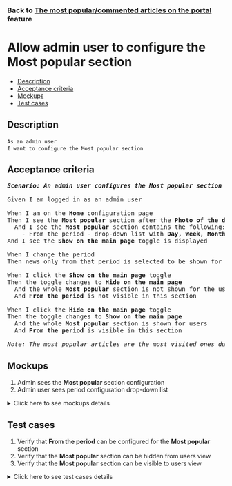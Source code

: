 ### Back to [The most popular/commented articles on the portal](../../) feature

# Allow admin user to configure the Most popular section

- [Description](#description)
- [Acceptance criteria](#acceptance-criteria)
- [Mockups](#mockups)
- [Test cases](#test-cases)

## Description

    As an admin user
    I want to configure the Most popular section

## Acceptance criteria

<pre>
<b><i>Scenario: An admin user configures the Most popular section for the whole site from the Home page</i></b>

Given I am logged in as an admin user

When I am on the <b>Home</b> configuration page
Then I see the <b>Most popular</b> section after the <b>Photo of the day</b> section
  And I see the <b>Most popular</b> section contains the following:
    - From the period - drop-down list with <b>Day, Week, Month, and Year</b> values (<b>Month</b> is the default value)
And I see the <b>Show on the main page</b> toggle is displayed

When I change the period
Then news only from that period is selected to be shown for the user

When I click the <b>Show on the main page</b> toggle
Then the toggle changes to <b>Hide on the main page</b>
  And the whole <b>Most popular</b> section is not shown for the users
  And <b>From the period</b> is not visible in this section

When I click the <b>Hide on the main page</b> toggle
Then the toggle changes to <b>Show on the main page</b>
  And the whole <b>Most popular</b> section is shown for users
  And <b>From the period</b> is visible in this section

<i>Note: The most popular articles are the most visited ones during a selected period of time in the whole news scope for the active page. This section is configured for the whole site and is context-sensitive.</i>
</pre>

## Mockups

1. Admin sees the <b>Most popular</b> section configuration
2. Admin user sees period configuration drop-down list

<details>
  <summary>Click here to see mockups details</summary>

**1. Admin sees the Most popular section configuration:**

![Admin sees the Most popular section configuration](/products/sports_hub_portal/web_application_features/most_popular_and_commented/images/most_popular_commented_configuration.png)

**2. Admin user sees period configuration drop-down list:**

![Admin user sees period configuration drop-down list](/products/sports_hub_portal/web_application_features/most_popular_and_commented/images/most_popular_commented_configuration_period.png)

</details>

## Test cases

1. Verify that <b>From the period</b> can be configured for the <b>Most popular</b> section
2. Verify that the <b>Most popular</b> section can be hidden from users view
3. Verify that the <b>Most popular</b> section can be visible to users view

<details>
  <summary>Click here to see test cases details</summary>

### **#1. Verify that From the period can be configured for the Most popular section**

|Preconditions|Steps|Expected result
--------------|-----|----------
|- Go to the Sports Hub home page</br>- Log in with admin account</br>- Go to the <b>Home</b> configuration page > <b>Most popular</b> section|1) Click <b>From the period</b> drop-down list</br>2) Select <b>Day, Week, Month</b>, or <b>Year</b> value|2) The <b>Most popular</b> section displays the most visited last day, week, month, or year articles|

### **#2. Verify that the Most popular section can be hidden from users view**

|Preconditions|Steps|Expected result
--------------|-----|----------
|- Go to the Sports Hub home page</br>- Log in with admin account</br>- Go to the <b>Home</b> configuration page > <b>Most popular</b> section</br>- There is the <b>Show on the main page</b> toggle|1) Examine the <b>Most popular</b> section</br>2) Click the <b>Show on the main page</b> toggle|2) The toggle changes to <b>Hide on the main page</b>. The <b>Most popular</b> section is not visible to users on all pages|

### **#3. Verify that the Most popular section can be visible to users view**

|Preconditions|Steps|Expected result
--------------|-----|----------
|- Go to the Sports Hub home page</br>- Log in with admin account</br>- Go to the <b>Home</b> configuration page > <b>Most popular</b> section</br>- There is the <b>Hide on the main page</b> toggle|1) Examine the <b>Most popular</b> section</br>2) Click the <b>Hide on the main page</b> toggle|2) The <b>Most popular</b> section is visible to users|
</details>
